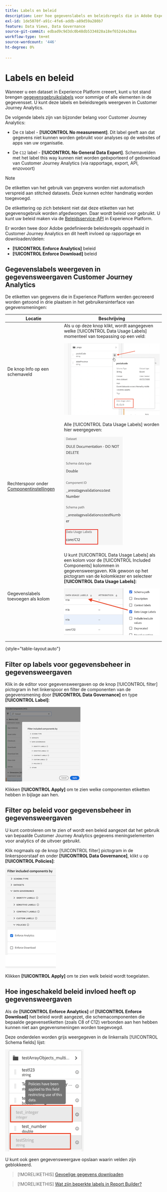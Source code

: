 ```yaml
---
title: Labels en beleid
description: Leer hoe gegevenslabels en beleidsregels die in Adobe Experience Platform zijn gedefinieerd van invloed zijn op gegevensweergaven en rapportage in Customer Journey Analytics.
exl-id: 1de5070f-a91c-4fe6-addb-a89d59a280b7
feature: Data Views, Data Governance
source-git-commit: edbad9c9d3dc0b48db5334828a18ef652d4a38aa
workflow-type: tm+mt
source-wordcount: '446'
ht-degree: 0%

---
```


# Labels en beleid

Wanneer u een dataset in Experience Platform creeert, kunt u tot stand brengen [gegevensgebruikslabels](https://experienceleague.adobe.com/docs/experience-platform/data-governance/labels/reference.html?lang=en) voor sommige of alle elementen in de gegevensset. U kunt deze labels en beleidsregels weergeven in Customer Journey Analytics.

De volgende labels zijn van bijzonder belang voor Customer Journey Analytics:

* De `C8` label - **[!UICONTROL No measurement]**. Dit label geeft aan dat gegevens niet kunnen worden gebruikt voor analyses op de websites of apps van uw organisatie.

* De `C12` label - **[!UICONTROL No General Data Export]**. Schemavelden met het label this way kunnen niet worden geëxporteerd of gedownload van Customer Journey Analytics (via rapportage, export, API, enzovoort)

>[!NOTE]
>
>De etiketten van het gebruik van gegevens worden niet automatisch verspreid aan stitched datasets. Deze kunnen echter handmatig worden toegevoegd.

De etikettering op zich betekent niet dat deze etiketten van het gegevensgebruik worden afgedwongen. Daar wordt beleid voor gebruikt. U kunt uw beleid maken via de [Beleidsservice-API](https://experienceleague.adobe.com/docs/experience-platform/data-governance/api/overview.html?lang=en) in Experience Platform.

Er worden twee door Adobe gedefinieerde beleidsregels opgehaald in Customer Journey Analytics en dit heeft invloed op rapportage en downloaden/delen:

* **[!UICONTROL Enforce Analytics]** beleid
* **[!UICONTROL Enforce Download]** beleid

## Gegevenslabels weergeven in gegevensweergaven Customer Journey Analytics

De etiketten van gegevens die in Experience Platform werden gecreeerd worden getoond in drie plaatsen in het gebruikersinterface van gegevensmeningen:

| Locatie | Beschrijving |
| --- | --- |
| De knop Info op een schemaveld | Als u op deze knop klikt, wordt aangegeven welke [!UICONTROL Data Usage Labels] momenteel van toepassing op een veld:<p>![](assets/data-label-left.png) |
| Rechterspoor onder [Componentinstellingen](/help/data-views/component-settings/overview.md) | Alle [!UICONTROL Data Usage Labels] worden hier weergegeven:<p>![](assets/data-label-right.png) |
| Gegevenslabels toevoegen als kolom | U kunt [!UICONTROL Data Usage Labels] als een kolom voor de [!UICONTROL Included Components] kolommen in gegevensweergaven. Klik gewoon op het pictogram van de kolomkiezer en selecteer **[!UICONTROL Data Usage Labels]**:<p>![](assets/data-label-column.png) |

{style="table-layout:auto"}

## Filter op labels voor gegevensbeheer in gegevensweergaven

Klik in de editor voor gegevensweergaven op de knop [!UICONTROL filter] pictogram in het linkerspoor en filter de componenten van de gegevensmening door **[!UICONTROL Data Governance]** en type **[!UICONTROL Label]**:

![](assets/filter-labels.png)

Klikken **[!UICONTROL Apply]** om te zien welke componenten etiketten hebben in bijlage aan hen.

## Filter op beleid voor gegevensbeheer in gegevensweergaven

U kunt controleren om te zien of wordt een beleid aangezet dat het gebruik van bepaalde Customer Journey Analytics gegevens meningselementen voor analytics of de uitvoer gebruikt.

Klik nogmaals op de knop [!UICONTROL filter] pictogram in de linkerspoorstaaf en onder **[!UICONTROL Data Governance]**, klikt u op **[!UICONTROL Policies]**:

![](assets/filter-policies.png)

Klikken **[!UICONTROL Apply]** om te zien welk beleid wordt toegelaten.

## Hoe ingeschakeld beleid invloed heeft op gegevensweergaven

Als de **[!UICONTROL Enforce Analytics]** of **[!UICONTROL Enforce Download]** het beleid wordt aangezet, die schemacomponenten die bepaalde gegevensetiketten (zoals C8 of C12) verbonden aan hen hebben kunnen niet aan gegevensmeningen worden toegevoegd.

Deze onderdelen worden grijs weergegeven in de linkerrails [!UICONTROL Schema fields] lijst:

![](assets/component-greyed.png)

U kunt ook geen gegevensweergave opslaan waarin velden zijn geblokkeerd.

>[!MORELIKETHIS]
>[Gevoelige gegevens downloaden](/help/analysis-workspace/curate-share/download-send.md)

>[!MORELIKETHIS]
>[Wat zijn beperkte labels in Report Builder?](https://experienceleague.adobe.com/docs/analytics-platform/using/cja-reportbuilder/restricted-labels.html?lang=en)


